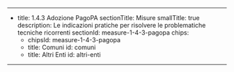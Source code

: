 ---
  - title: 1.4.3 Adozione PagoPA
    sectionTitle: Misure
    smallTitle: true
    description: Le indicazioni pratiche per risolvere le problematiche tecniche ricorrenti
    sectionId: measure-1-4-3-pagopa
    chips:
      - chipsId: measure-1-4-3-pagopa
      - title: Comuni
        id: comuni
      - title: Altri Enti
        id: altri-enti
---